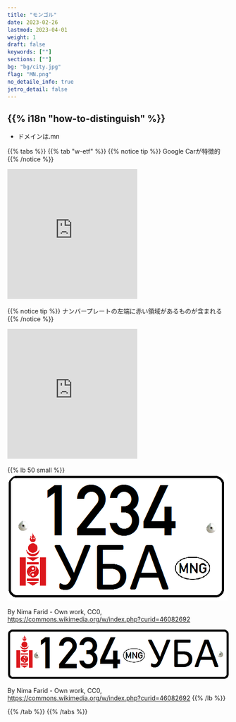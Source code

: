 ```yaml
---
title: "モンゴル"
date: 2023-02-26
lastmod: 2023-04-01
weight: 1
draft: false
keywords: [""]
sections: [""]
bg: "bg/city.jpg"
flag: "MN.png"
no_detaile_info: true
jetro_detail: false
---
```


<div class="main-desciption country-description">
    <h2 class="section-title">{{% i18n "how-to-distinguish" %}}</h2>
    <ul class="rule-list">
        <li>ドメインは<span class="quiz">.mn</span></li>
    </ul>
</div>


{{% tabs  %}}
{{% tab "w-etf" %}}
{{% notice tip %}}
Google Carが特徴的
{{% /notice %}}
<div class="googlemap-if">
<iframe src="https://www.google.com/maps/embed?pb=!4v1682046777271!6m8!1m7!1sDdizKicdNsjkjx4b6K3Ujw!2m2!1d47.91049922266202!2d106.8945466053571!3f179.1359081904984!4f-37.43053154095747!5f1.2064416766681925" width="295" height="295" style="border:0;" allowfullscreen="" loading="lazy" referrerpolicy="no-referrer-when-downgrade"></iframe>
</div>

{{% notice tip %}}
ナンバープレートの左端に赤い領域があるものが含まれる
{{% /notice %}}
<div class="googlemap-if">

<iframe src="https://www.google.com/maps/embed?pb=!4v1682046899112!6m8!1m7!1sKuw22hLewwiyPoPrZTzy6g!2m2!1d47.90930038223645!2d106.8945407917039!3f203.7848512587613!4f-18.274573971809104!5f3.324011130042059" width="295" height="295" style="border:0;" allowfullscreen="" loading="lazy" referrerpolicy="no-referrer-when-downgrade"></iframe>
</div>

{{% lb 50 small %}}
![](2023-04-21-12-14-43.png)

By Nima Farid - Own work, CC0, https://commons.wikimedia.org/w/index.php?curid=46082692

![](2023-04-21-12-16-01.png)

By Nima Farid - Own work, CC0, https://commons.wikimedia.org/w/index.php?curid=46082692
{{% /lb %}}

{{% /tab %}}
{{% /tabs %}}
